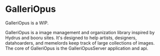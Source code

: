 # GalleriOpus

GalleriOpus is a WIP.

GalleriOpus is a image management and organization library inspired by Hydrus and booru sites. It's designed to help artists, designers, datahoarders, and memelords keep track of large collections of images. The core of GalleriOpus is the GalleriOpusServer application and api.
